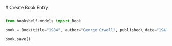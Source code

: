 \# Create Book Entry



```python

from bookshelf.models import Book

book = Book(title="1984", author="George Orwell", published\_date="1949-01-01")

book.save()



